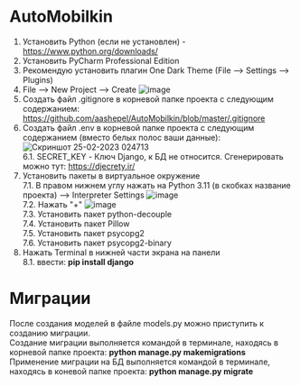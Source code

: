 # AutoMobilkin

1. Установить Python (если не установлен) - https://www.python.org/downloads/  
2. Установить PyCharm Professional Edition  
3. Рекомендую установить плагин One Dark Theme (File --> Settings --> Plugins)  
4. File --> New Project --> Create  ![image](https://user-images.githubusercontent.com/67122995/221321506-a1bb6d12-07bc-41fb-b1b5-42071e8e6a55.png)  
5. Создать файл .gitignore в корневой папке проекта с следующим содержанием: https://github.com/aashepel/AutoMobilkin/blob/master/.gitignore  
6. Создать файл .env в корневой папке проекта с следующим содержанием (вместо белых полос ваши данные):  ![Скриншот 25-02-2023 024713](https://user-images.githubusercontent.com/67122995/221322159-ed2297e0-0dd5-4730-bd8e-6faa5dd3c1d8.jpg)  
6.1. SECRET_KEY - Ключ Django, к БД не относится. Сгенерировать можно тут: https://djecrety.ir/  
7. Установить пакеты в виртуальное окружение  
7.1. В правом нижнем углу нажать на Python 3.11 (в скобках название проекта) --> Interpreter Settings  ![image](https://user-images.githubusercontent.com/67122995/221322524-1a78912f-ba0b-4503-a831-19d0f48d0389.png)  
7.2. Нажать "+"  ![image](https://user-images.githubusercontent.com/67122995/221322812-a10cdacf-4bd2-466c-b486-867e274e19bc.png)  
7.3. Установить пакет python-decouple  
7.4. Установить пакет Pillow  
7.5. Установить пакет psycopg2  
7.6. Установить пакет psycopg2-binary  
8. Нажать Terminal в нижней части экрана на панели  
8.1. ввести: **pip install django**

# Миграции
После создания моделей в файле models.py можно приступить к созданию миграции.  
Создание миграции выполняется командой в терминале, находясь в корневой папке проекта: **python manage.py makemigrations**
Применение миграции на БД выполняется командой в терминале, находясь в коневой папке проекта: **python manage.py migrate**



